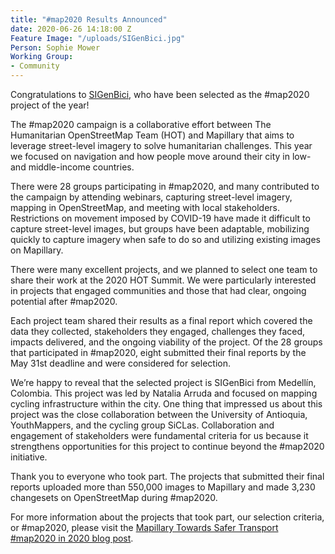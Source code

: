 ```yaml
---
title: "#map2020 Results Announced"
date: 2020-06-26 14:18:00 Z
Feature Image: "/uploads/SIGenBici.jpg"
Person: Sophie Mower
Working Group:
- Community
---
```


Congratulations to [SIGenBici](https://siclas.org/sigenbici/), who have been selected as the #map2020 project of the year! 

The #map2020 campaign is a collaborative effort between The Humanitarian OpenStreetMap Team (HOT) and Mapillary that aims to leverage street-level imagery to solve humanitarian challenges. This year we focused on navigation and how people move around their city in low- and middle-income countries. 

There were 28 groups participating in #map2020, and many contributed to the campaign by attending webinars, capturing street-level imagery, mapping in OpenStreetMap, and meeting with local stakeholders. Restrictions on movement imposed by COVID-19 have made it difficult to capture street-level images, but groups have been adaptable, mobilizing quickly to capture imagery when safe to do so and utilizing existing images on Mapillary.

There were many excellent projects, and we planned to select one team to share their work at the 2020 HOT Summit. We were particularly interested in projects that engaged communities and those that had clear, ongoing potential after #map2020.

Each project team shared their results as a final report which covered the data they collected, stakeholders they engaged, challenges they faced, impacts delivered, and the ongoing viability of the project. Of the 28 groups that participated in #map2020, eight submitted their final reports by the May 31st deadline and were considered for selection.

We’re happy to reveal that the selected project is SIGenBici from Medellín, Colombia. This project was led by Natalia Arruda and focused on mapping cycling infrastructure within the city. One thing that impressed us about this project was the close collaboration between the University of Antioquia, YouthMappers, and the cycling group SiCLas. Collaboration and engagement of stakeholders were fundamental criteria for us because it strengthens opportunities for this project to continue beyond the #map2020 initiative.

Thank you to everyone who took part. The projects that submitted their final reports uploaded more than 550,000 images to Mapillary and made 3,230 changesets on OpenStreetMap during #map2020.

For more information about the projects that took part, our selection criteria, or #map2020, please visit the [Mapillary Towards Safer Transport #map2020 in 2020 blog post](https://blog.mapillary.com/update/2020/06/16/map2020-results.html).